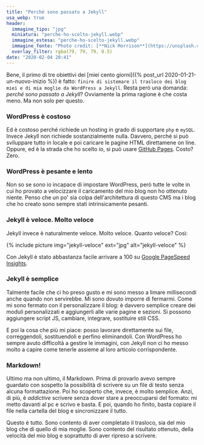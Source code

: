 ```yaml
---
title: "Perché sono passato a Jekyll"
usa_webp: true
header:
  immagine_tipo: "jpg"
  miniatura: "perche-ho-scelto-jekyll.webp"
  immagine_estesa: "perche-ho-scelto-jekyll.webp"
  immagine_fonte: "Photo credit: [**Nick Morrison**](https://unsplash.com/@nickmorrison)"
  overlay_filter: rgba(79, 79, 79, 0.5)
date: "2020-02-04 20:41"
---
```


Bene, il primo di tre obiettivi dei [miei cento giorni]({% post_url 2020-01-21-un-nuovo-inizio %}) è fatto: `finire di sistemare il trasloco dei blog miei e di mia moglie da WordPress a Jekyll`. Resta però una domanda: _perché sono passato a Jekyll_? Ovviamente la prima ragione è che costa meno. Ma non solo per questo.

### WordPress è costoso

Ed è costoso perché richiede un hosting in grado di supportare `php` e `mySQL`. Invece Jekyll non richiede sostanzialmente nulla. Davvero, perché si può sviluppare tutto in locale e poi caricare le pagine HTML direttamene on line. Oppure, ed è la strada che ho scelto io, si può usare [GitHub Pages](https://pages.github.com/). Costo? Zero.

### WordPress è pesante e lento

Non so se sono io incapace di impostare WordPress, però tutte le volte in cui ho provato a velocizzare il caricamento del mio blog non ho ottenuto niente. Penso che un po' sia colpa dell'architettura di questo CMS ma i blog che ho creato sono sempre stati intrinsicamente pesanti.

### Jekyll è veloce. Molto veloce

Jekyll invece è naturalmente veloce. Molto veloce. Quanto veloce? Così:

{% include picture img="jekyll-veloce" ext="jpg" alt="jekyll-veloce" %}

Con Jekyll è stato abbastanza facile arrivare a 100 su [Google PageSpeed Insights](https://developers.google.com/speed/pagespeed/insights/).

### Jekyll è semplice

Talmente facile che ci ho preso gusto e mi sono messo a limare millisecondi anche quando non servirebbe. Mi sono dovuto imporre di fermarmi. Come mi sono fermato con il personalizzare il blog: è davvero semplice creare dei moduli personalizzati e aggiungerli alle varie pagine e sezioni. Si possono aggiungere script JS, cambiare, integrare, sostituire stili CSS.

E poi la cosa che più mi piace: posso lavorare direttamente sui file, correggendoli, sostituendoli e perfino eliminandoli. Con WordPress ho sempre avuto difficoltà a gestire le immagini, con Jekyll non ci ho messo molto a capire come tenerle assieme al loro articolo corrispondente.

### Markdown!

Ultimo ma non ultimo, il Markdown. Prima di provarlo avevo sempre guardato con sospetto la possibilità di scrivere su un file di testo senza alcuna formattazione. Poi ho scoperto che, invece, è molto semplice. Anzi, di più, è _addictive_ scrivere senza dover stare a preoccuparsi del formato: mi metto davanti al pc e scrivo e basta. E poi, quando ho finito, basta copiare il file nella cartella del blog e sincronizzare il tutto.

Questo è tutto. Sono contento di aver completato il trasloco, sia del mio blog che di quello di mia moglie. Sono contento del risultato ottenuto, della velocità del mio blog e soprattutto di aver ripreso a scrivere.
